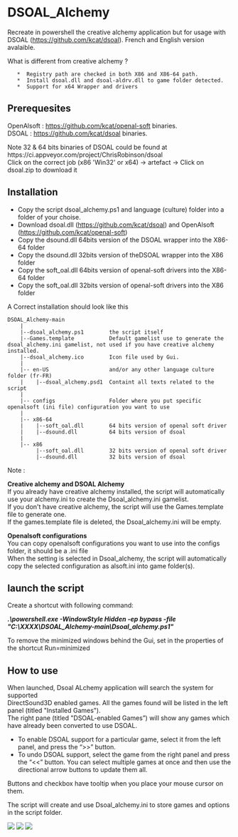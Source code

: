 # DSOAL_Alchemy
Recreate in powershell the creative alchemy application but for usage with DSOAL (https://github.com/kcat/dsoal).
French and English version avalaible.

   What is different from creative alchemy ?
   
       *  Registry path are checked in both X86 and X86-64 path.
       *  Install dsoal.dll and dsoal-aldrv.dll to game folder detected.
       *  Support for x64 Wrapper and drivers
       
    
## Prerequesites
OpenAlsoft : https://github.com/kcat/openal-soft binaries.<br>
DSOAL : https://github.com/kcat/dsoal binaries.

<p>Note 32 & 64 bits binaries of DSOAL could be found at https://ci.appveyor.com/project/ChrisRobinson/dsoal<br>
Click on the correct job (x86 'Win32' or x64) -> artefact -> Click on dsoal.zip to download it</p>

## Installation

* Copy the script dsoal_alchemy.ps1 and language (culture) folder into a folder of your choise.
* Download dsoal.dll (https://github.com/kcat/dsoal)  and OpenAlsoft (https://github.com/kcat/openal-soft)
* Copy the dsound.dll 64bits version of the DSOAL wrapper into the X86-64 folder
* Copy the dsound.dll 32bits version of theDSOAL wrapper into the X86 folder
* Copy the soft_oal.dll 64bits version of openal-soft drivers into the X86-64 folder
* Copy the soft_oal.dll 32bits version of openal-soft drivers into the X86 folder

A Correct installation should look like this

```
DSOAL_Alchemy-main
    |
    |--dsoal_alchemy.ps1        the script itself
    |--Games.template           Default gamelist use to generate the dsoal_alchemy.ini gamelist, not used if you have creative alchemy installed.
    |--dsoal_alchemy.ico        Icon file used by Gui.
    | 
    |-- en-US                   and/or any other language culture folder (fr-FR)
    |    |--dsoal_alchemy.psd1  Containt all texts related to the script
    | 
    |-- configs                 Folder where you put specific openalsoft (ini file) configuration you want to use
    |
    |-- x86-64
    |    |--soft_oal.dll        64 bits version of openal soft driver
    |    |--dsound.dll          64 bits version of dsoal
    |
    |-- x86
         |--soft_oal.dll        32 bits version of openal soft driver
         |--dsound.dll          32 bits version of dsoal
```


Note : 

**Creative alchemy and DSOAL Alchemy**<br>
If you already have creative alchemy installed, the script will automatically use your alchemy.ini to create the Dsoal_alchemy.ini gamelist.<br>
If you don't have creative alchemy, the script will use the Games.template file to generate one.<br>
If the games.template file is deleted, the Dsoal_alchemy.ini will be empty.

**Openalsoft configurations**<br>
You can copy openalsoft configurations you want to use into the configs folder, it should be a .ini file<br>
When the setting is selected in Dsoal_alchemy, the script will automatically copy the selected configuration as alsoft.ini into game folder(s).

## launch the script  
Create a shortcut with following command:

***.\powershell.exe -WindowStyle Hidden -ep bypass -file "C:\XXXX\DSOAL_Alchemy-main\Dsoal_alchemy.ps1"***

To remove the minimized windows behind the Gui, set in the properties of the shortcut Run=minimized

## How to use

<p>When launched, Dsoal ALchemy application will search the system for supported<br>
DirectSound3D enabled games. All the games found will be listed in the left panel (titled
"Installed Games").<br>The right pane (titled "DSOAL-enabled Games”) will show any
games which have already been converted to use DSOAL.</p>

* To enable DSOAL support for a particular game, select it from the left panel, and press
the “>>” button. 
* To undo DSOAL support, select the game from the right panel and
press the “<<” button. You can select multiple games at once and then use the directional
arrow buttons to update them all.

Buttons and checkbox have tooltip when you place your mouse cursor on them.

The script will create and use Dsoal_alchemy.ini to store games and options in the script folder.

<img src="https://i.imgur.com/3ZXPCkO.png">
<img src="https://i.imgur.com/HZrG3Qv.png">
<img src="https://i.imgur.com/EUPhc4S.png">
